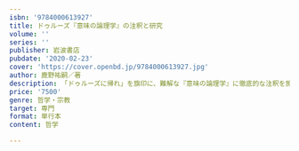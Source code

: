 ```yaml
---
isbn: '9784000613927'
title: ドゥルーズ『意味の論理学』の注釈と研究
volume: ''
series: ''
publisher: 岩波書店
pubdate: '2020-02-23'
cover: 'https://cover.openbd.jp/9784000613927.jpg'
author: 鹿野祐嗣／著
description: 「ドゥルーズに帰れ」を旗印に、難解な『意味の論理学』に徹底的な注釈を施した、新時代を告げる力作。
price: '7500'
genre: 哲学・宗教
target: 専門
format: 単行本
content: 哲学

---
```

